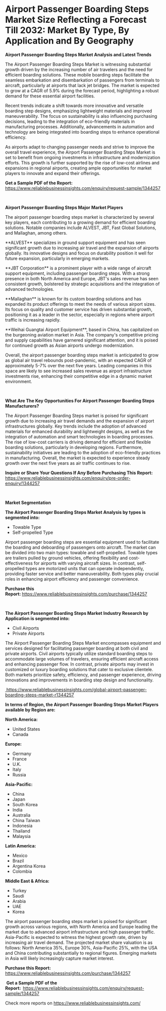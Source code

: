 <p><h1>Airport Passenger Boarding Steps Market Size Reflecting a Forecast Till 2032: Market By Type, By Application and By Geography</h1></p><p><strong>Airport Passenger Boarding Steps Market Analysis and Latest Trends</strong></p>
<p><p>The Airport Passenger Boarding Steps Market is witnessing substantial growth driven by the increasing number of air travelers and the need for efficient boarding solutions. These mobile boarding steps facilitate the seamless embarkation and disembarkation of passengers from terminals to aircraft, particularly at airports that lack jet bridges. The market is expected to grow at a CAGR of 5.9% during the forecast period, highlighting a robust demand for these essential airport facilities.</p><p>Recent trends indicate a shift towards more innovative and versatile boarding step designs, emphasizing lightweight materials and improved maneuverability. The focus on sustainability is also influencing purchasing decisions, leading to the integration of eco-friendly materials in manufacturing processes. Additionally, advancements in automation and technology are being integrated into boarding steps to enhance operational efficiency. </p><p>As airports adapt to changing passenger needs and strive to improve the overall travel experience, the Airport Passenger Boarding Steps Market is set to benefit from ongoing investments in infrastructure and modernization efforts. This growth is further supported by the rise of low-cost airlines and expansions in regional airports, creating ample opportunities for market players to innovate and expand their offerings.</p></p>
<p><strong>Get a Sample PDF of the Report:&nbsp;</strong> <a href="https://www.reliablebusinessinsights.com/enquiry/request-sample/1344257?utm_campaign=2811&utm_medium=2&utm_source=Github&utm_content=ia&utm_term=24032025&utm_id=airport-passenger-boarding-steps">https://www.reliablebusinessinsights.com/enquiry/request-sample/1344257</a></p>
<p>&nbsp;</p>
<p><strong>Airport Passenger Boarding Steps Major Market Players</strong></p>
<p><p>The airport passenger boarding steps market is characterized by several key players, each contributing to a growing demand for efficient boarding solutions. Notable companies include ALVEST, JBT, Fast Global Solutions, and Mallaghan, among others. </p><p>**ALVEST** specializes in ground support equipment and has seen significant growth due to increasing air travel and the expansion of airports globally. Its innovative designs and focus on durability position it well for future expansion, particularly in emerging markets.</p><p>**JBT Corporation** is a prominent player with a wide range of aircraft support equipment, including passenger boarding steps. With a strong presence in both North America and Europe, JBT's sales revenue has seen consistent growth, bolstered by strategic acquisitions and the integration of advanced technologies.</p><p>**Mallaghan** is known for its custom boarding solutions and has expanded its product offerings to meet the needs of various airport sizes. Its focus on quality and customer service has driven substantial growth, positioning it as a leader in the sector, especially in regions where airport traffic is increasing rapidly.</p><p>**Weihai Guangtai Airport Equipment**, based in China, has capitalized on the burgeoning aviation market in Asia. The company's competitive pricing and supply capabilities have garnered significant attention, and it is poised for continued growth as Asian airports undergo modernization.</p><p>Overall, the airport passenger boarding steps market is anticipated to grow as global air travel rebounds post-pandemic, with an expected CAGR of approximately 5-7% over the next five years. Leading companies in this space are likely to see increased sales revenue as airport infrastructure investments rise, enhancing their competitive edge in a dynamic market environment.</p></p>
<p>&nbsp;</p>
<p><strong>What Are The Key Opportunities For Airport Passenger Boarding Steps Manufacturers?</strong></p>
<p><p>The Airport Passenger Boarding Steps market is poised for significant growth due to increasing air travel demands and the expansion of airport infrastructures globally. Key trends include the adoption of advanced materials for enhanced durability and lightweight designs, as well as the integration of automation and smart technologies in boarding processes. The rise of low-cost carriers is driving demand for efficient and flexible boarding solutions, particularly in developing regions. Furthermore, sustainability initiatives are leading to the adoption of eco-friendly practices in manufacturing. Overall, the market is expected to experience steady growth over the next five years as air traffic continues to rise.</p></p>
<p><strong>Inquire or Share Your Questions If Any Before Purchasing This Report:</strong> <a href="https://www.reliablebusinessinsights.com/enquiry/pre-order-enquiry/1344257?utm_campaign=2811&utm_medium=2&utm_source=Github&utm_content=ia&utm_term=24032025&utm_id=airport-passenger-boarding-steps">https://www.reliablebusinessinsights.com/enquiry/pre-order-enquiry/1344257</a></p>
<p>&nbsp;</p>
<p><strong>Market Segmentation</strong></p>
<p><strong>The Airport Passenger Boarding Steps Market Analysis by types is segmented into:</strong></p>
<p><ul><li>Towable Type</li><li>Self-propelled Type</li></ul></p>
<p><p>Airport passenger boarding steps are essential equipment used to facilitate the boarding and deboarding of passengers onto aircraft. The market can be divided into two main types: towable and self-propelled. Towable types are trailers pulled by ground vehicles, offering flexibility and cost-effectiveness for airports with varying aircraft sizes. In contrast, self-propelled types are motorized units that can operate independently, providing faster service and better maneuverability. Both types play crucial roles in enhancing airport efficiency and passenger convenience.</p></p>
<p><strong>Purchase this Report:&nbsp;</strong><a href="https://www.reliablebusinessinsights.com/purchase/1344257?utm_campaign=2811&utm_medium=2&utm_source=Github&utm_content=ia&utm_term=24032025&utm_id=airport-passenger-boarding-steps">https://www.reliablebusinessinsights.com/purchase/1344257</a></p>
<p>&nbsp;</p>
<p><strong>The Airport Passenger Boarding Steps Market Industry Research by Application is segmented into:</strong></p>
<p><ul><li>Civil Airports</li><li>Private Airports</li></ul></p>
<p><p>The Airport Passenger Boarding Steps Market encompasses equipment and services designed for facilitating passenger boarding at both civil and private airports. Civil airports typically utilize standard boarding steps to accommodate large volumes of travelers, ensuring efficient aircraft access and enhancing passenger flow. In contrast, private airports may invest in customized or luxury boarding solutions that cater to exclusive clientele. Both markets prioritize safety, efficiency, and passenger experience, driving innovations and improvements in boarding step design and functionality.</p></p>
<p><a href="https://www.reliablebusinessinsights.com/global-airport-passenger-boarding-steps-market-r1344257?utm_campaign=2811&utm_medium=2&utm_source=Github&utm_content=ia&utm_term=24032025&utm_id=airport-passenger-boarding-steps">&nbsp;https://www.reliablebusinessinsights.com/global-airport-passenger-boarding-steps-market-r1344257</a></p>
<p><strong>In terms of Region, the Airport Passenger Boarding Steps Market Players available by Region are:</strong></p>
<p>
    <p> <strong> North America: </strong>
        <ul>
            <li>United States</li>
            <li>Canada</li>
        </ul>
        </p> 
    <p> <strong> Europe: </strong>
        <ul>
            <li>Germany</li>
            <li>France</li>
            <li>U.K.</li>
            <li>Italy</li>
            <li>Russia</li>
        </ul>
        </p> 
    <p> <strong> Asia-Pacific: </strong>
        <ul>
            <li>China</li>
            <li>Japan</li>
            <li>South Korea</li>
            <li>India</li>
            <li>Australia</li>
            <li>China Taiwan</li>
            <li>Indonesia</li>
            <li>Thailand</li>
            <li>Malaysia</li>
        </ul>
        </p> 
    <p> <strong> Latin America: </strong>
        <ul>
            <li>Mexico</li>
            <li>Brazil</li>
            <li>Argentina Korea</li>
            <li>Colombia</li>
        </ul>
        </p> 
    <p> <strong> Middle East & Africa: </strong>
        <ul>
            <li>Turkey</li>
            <li>Saudi</li>
            <li>Arabia</li>
            <li>UAE</li>
            <li>Korea</li>
        </ul>
    </p>
    </p>
<p><p>The airport passenger boarding steps market is poised for significant growth across various regions, with North America and Europe leading the market due to advanced airport infrastructure and high passenger traffic. Asia-Pacific is expected to witness the highest growth rate, driven by increasing air travel demand. The projected market share valuation is as follows: North America 35%, Europe 30%, Asia-Pacific 25%, with the USA and China contributing substantially to regional figures. Emerging markets in Asia will likely increasingly capture market interest.</p></p>
<p><strong>Purchase this Report: </strong><a href="https://www.reliablebusinessinsights.com/purchase/1344257?utm_campaign=2811&utm_medium=2&utm_source=Github&utm_content=ia&utm_term=24032025&utm_id=airport-passenger-boarding-steps">https://www.reliablebusinessinsights.com/purchase/1344257</a></p>
<p>&nbsp;<strong>Get a Sample PDF of the Report:&nbsp;&nbsp;</strong><a href="https://www.reliablebusinessinsights.com/enquiry/request-sample/1344257?utm_campaign=2811&utm_medium=2&utm_source=Github&utm_content=ia&utm_term=24032025&utm_id=airport-passenger-boarding-steps">https://www.reliablebusinessinsights.com/enquiry/request-sample/1344257</a></p>
<p><strong></strong></p>
<p>Check more reports on <a href="https://www.reliablebusinessinsights.com/?utm_campaign=2811&utm_medium=2&utm_source=Github&utm_content=ia&utm_term=24032025&utm_id=airport-passenger-boarding-steps">https://www.reliablebusinessinsights.com/</a></p>